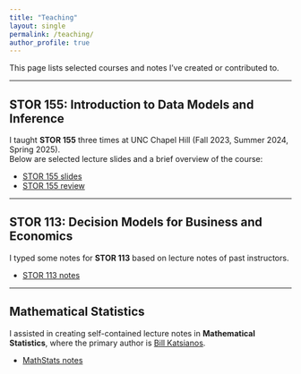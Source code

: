 ```yaml
---
title: "Teaching"
layout: single
permalink: /teaching/
author_profile: true
---
```


This page lists selected courses and notes I’ve created or contributed to.

---

## STOR 155: Introduction to Data Models and Inference

I taught **STOR 155** three times at UNC Chapel Hill (Fall 2023, Summer 2024, Spring 2025).  
Below are selected lecture slides and a brief overview of the course:

- [STOR 155 slides](/assets/files/stor155/STOR_155_slides.pdf)
- [STOR 155 review](/assets/files/stor155/STOR155Review.pdf)

---

## STOR 113: Decision Models for Business and Economics

I typed some notes for **STOR 113** based on lecture notes of past instructors.

- [STOR 113 notes](/assets/files/stor113/STOR_113_notes.pdf)

---

## Mathematical Statistics

I assisted in creating self-contained lecture notes in **Mathematical Statistics**, where the primary author is [Bill Katsianos](https://katsianos.github.io/).

- [MathStats notes](/assets/files/math_stats/Mathematical_Statistics.pdf)
